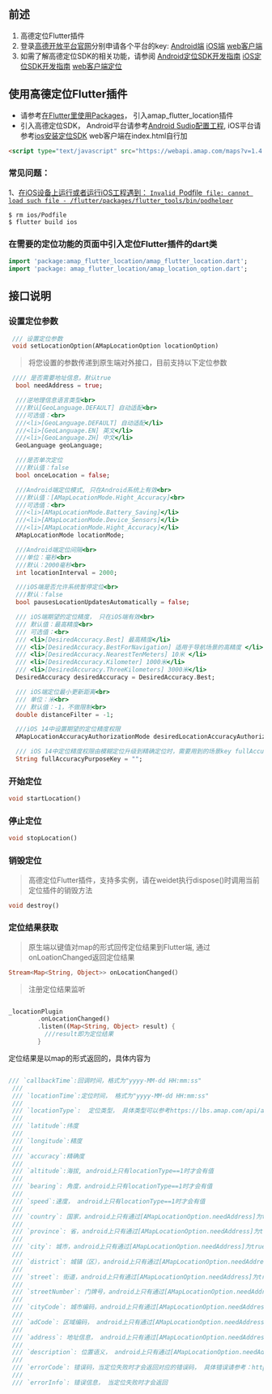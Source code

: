 ##  前述 

1. 高德定位Flutter插件
2. 登录[高德开放平台官网](https://lbs.amap.com/api/)分别申请各个平台的key:
[Android端](https://lbs.amap.com/api/android-location-sdk/guide/create-project/get-key/)
[iOS端](https://lbs.amap.com/api/ios-location-sdk/guide/create-project/get-key)
[web客户端](https://lbs.amap.com/api/javascript-api/guide/abc/prepare)
3. 如需了解高德定位SDK的相关功能，请参阅
[Android定位SDK开发指南](https://lbs.amap.com/api/android-location-sdk/locationsummary/)
[iOS定位SDK开发指南](https://lbs.amap.com/api/ios-location-sdk/summary/)
[web客户端定位](https://lbs.amap.com/api/javascript-api/guide/services/geolocation/)


## 使用高德定位Flutter插件
* 请参考[在Flutter里使用Packages](https://flutter.cn/docs/development/packages-and-plugins/using-packages)， 引入amap_flutter_location插件
* 引入高德定位SDK，
Android平台请参考[Android Sudio配置工程](https://lbs.amap.com/api/android-location-sdk/guide/create-project/android-studio-create-project), 
iOS平台请参考[ios安装定位SDK](https://lbs.amap.com/api/ios-location-sdk/guide/create-project/cocoapods)
web客户端在index.html自行加
```html
<script type="text/javascript" src="https://webapi.amap.com/maps?v=1.4.15&key=您申请的key值"></script>
```


### 常见问题：
1、[在iOS设备上运行或者运行iOS工程遇到： `Invalid `Podfile` file: cannot load such file - /flutter/packages/flutter_tools/bin/podhelper`](https://github.com/flutter/flutter/issues/59522)
```
$ rm ios/Podfile
$ flutter build ios
```


### 在需要的定位功能的页面中引入定位Flutter插件的dart类
``` Dart
import 'package:amap_flutter_location/amap_flutter_location.dart';
import 'package: amap_flutter_location/amap_location_option.dart';
```
## 接口说明

### 设置定位参数
``` Dart
 /// 设置定位参数
 void setLocationOption(AMapLocationOption locationOption)
```
> 将您设置的参数传递到原生端对外接口，目前支持以下定位参数

``` Dart
 //// 是否需要地址信息，默认true
  bool needAddress = true;

  ///逆地理信息语言类型<br>
  ///默认[GeoLanguage.DEFAULT] 自动适配<br>
  ///可选值：<br>
  ///<li>[GeoLanguage.DEFAULT] 自动适配</li>
  ///<li>[GeoLanguage.EN] 英文</li>
  ///<li>[GeoLanguage.ZH] 中文</li>
  GeoLanguage geoLanguage;

  ///是否单次定位
  ///默认值：false
  bool onceLocation = false;

  ///Android端定位模式, 只在Android系统上有效<br>
  ///默认值：[AMapLocationMode.Hight_Accuracy]<br>
  ///可选值：<br>
  ///<li>[AMapLocationMode.Battery_Saving]</li>
  ///<li>[AMapLocationMode.Device_Sensors]</li>
  ///<li>[AMapLocationMode.Hight_Accuracy]</li>
  AMapLocationMode locationMode;

  ///Android端定位间隔<br>
  ///单位：毫秒<br>
  ///默认：2000毫秒<br>
  int locationInterval = 2000;

  ///iOS端是否允许系统暂停定位<br>
  ///默认：false
  bool pausesLocationUpdatesAutomatically = false;

  /// iOS端期望的定位精度， 只在iOS端有效<br>
  /// 默认值：最高精度<br>
  /// 可选值：<br>
  /// <li>[DesiredAccuracy.Best] 最高精度</li>
  /// <li>[DesiredAccuracy.BestForNavigation] 适用于导航场景的高精度 </li>
  /// <li>[DesiredAccuracy.NearestTenMeters] 10米 </li>
  /// <li>[DesiredAccuracy.Kilometer] 1000米</li>
  /// <li>[DesiredAccuracy.ThreeKilometers] 3000米</li>
  DesiredAccuracy desiredAccuracy = DesiredAccuracy.Best;

  /// iOS端定位最小更新距离<br>
  /// 单位：米<br>
  /// 默认值：-1，不做限制<br>
  double distanceFilter = -1;

  ///iOS 14中设置期望的定位精度权限
  AMapLocationAccuracyAuthorizationMode desiredLocationAccuracyAuthorizationMode = AMapLocationAccuracyAuthorizationMode.FullAccuracy;

  /// iOS 14中定位精度权限由模糊定位升级到精确定位时，需要用到的场景key fullAccuracyPurposeKey 这个key要和plist中的配置一样
  String fullAccuracyPurposeKey = "";
```
### 开始定位
``` Dart
void startLocation()
```
### 停止定位
``` Dart
void stopLocation()
```
### 销毁定位
> 高德定位Flutter插件，支持多实例，请在weidet执行dispose()时调用当前定位插件的销毁方法
``` Dart
void destroy()
```
### 定位结果获取
> 原生端以键值对map的形式回传定位结果到Flutter端, 通过onLoationChanged返回定位结果

``` Dart
Stream<Map<String, Object>> onLocationChanged(）
```

> 注册定位结果监听

``` Dart

_locationPlugin
        .onLocationChanged()
        .listen((Map<String, Object> result) {
          ///result即为定位结果
        }
```
 
 定位结果是以map的形式返回的，具体内容为
 ``` Dart
 
 /// `callbackTime`:回调时间，格式为"yyyy-MM-dd HH:mm:ss"
  ///
  /// `locationTime`:定位时间， 格式为"yyyy-MM-dd HH:mm:ss"
  ///
  /// `locationType`:  定位类型， 具体类型可以参考https://lbs.amap.com/api/android-location-sdk/guide/utilities/location-type
  ///
  /// `latitude`:纬度
  ///
  /// `longitude`:精度
  ///
  /// `accuracy`:精确度
  ///
  /// `altitude`:海拔, android上只有locationType==1时才会有值
  ///
  /// `bearing`: 角度，android上只有locationType==1时才会有值
  ///
  /// `speed`:速度， android上只有locationType==1时才会有值
  ///
  /// `country`: 国家，android上只有通过[AMapLocationOption.needAddress]为true时才有可能返回值
  ///
  /// `province`: 省，android上只有通过[AMapLocationOption.needAddress]为true时才有可能返回值
  ///
  /// `city`: 城市，android上只有通过[AMapLocationOption.needAddress]为true时才有可能返回值
  ///
  /// `district`: 城镇（区），android上只有通过[AMapLocationOption.needAddress]为true时才有可能返回值
  ///
  /// `street`: 街道，android上只有通过[AMapLocationOption.needAddress]为true时才有可能返回值
  ///
  /// `streetNumber`: 门牌号，android上只有通过[AMapLocationOption.needAddress]为true时才有可能返回值
  ///
  /// `cityCode`: 城市编码，android上只有通过[AMapLocationOption.needAddress]为true时才有可能返回值
  ///
  /// `adCode`: 区域编码， android上只有通过[AMapLocationOption.needAddress]为true时才有可能返回值
  ///
  /// `address`: 地址信息， android上只有通过[AMapLocationOption.needAddress]为true时才有可能返回值
  ///
  /// `description`: 位置语义， android上只有通过[AMapLocationOption.needAddress]为true时才有可能返回值
  ///
  /// `errorCode`: 错误码，当定位失败时才会返回对应的错误码， 具体错误请参考：https://lbs.amap.com/api/android-location-sdk/guide/utilities/errorcode
  ///
  /// `errorInfo`: 错误信息， 当定位失败时才会返回
  
```



